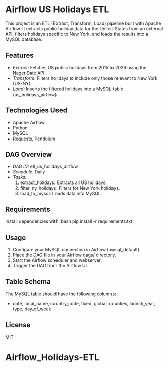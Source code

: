 # Airflow US Holidays ETL

This project is an ETL (Extract, Transform, Load) pipeline built with Apache Airflow. It extracts public holiday data for the United States from an external API, filters holidays specific to New York, and loads the results into a MySQL database.

## Features

- *Extract:* Fetches US public holidays from 2015 to 2026 using the Nager.Date API.
- *Transform:* Filters holidays to include only those relevant to New York (US-NY).
- *Load:* Inserts the filtered holidays into a MySQL table (us_holidays_airflow).

## Technologies Used

- Apache Airflow
- Python
- MySQL
- Requests, Pendulum

## DAG Overview

- *DAG ID:* etl_us_holidays_airflow
- *Schedule:* Daily
- *Tasks:*
	1. extract_holidays: Extracts all US holidays.
	2. filter_ny_holidays: Filters for New York holidays.
	3. load_to_mysql: Loads data into MySQL.

## Requirements

Install dependencies with:
bash
pip install -r requirements.txt


## Usage

1. Configure your MySQL connection in Airflow (mysql_default).
2. Place the DAG file in your Airflow dags/ directory.
3. Start the Airflow scheduler and webserver.
4. Trigger the DAG from the Airflow UI.

## Table Schema

The MySQL table should have the following columns:
- date, local_name, country_code, fixed, global, counties, launch_year, type, day_of_week

## License

MIT
# Airflow_Holidays-ETL